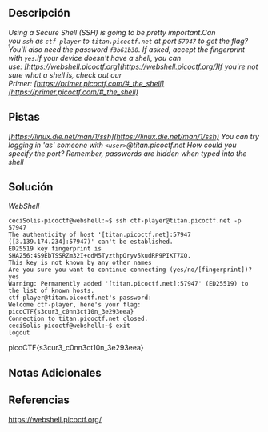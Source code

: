 
## Descripción

*Using a Secure Shell (SSH) is going to be pretty important.Can you `ssh` as `ctf-player` to `titan.picoctf.net` at port `57947` to get the flag?You'll also need the password `f3b61b38`. If asked, accept the fingerprint with `yes`.If your device doesn't have a shell, you can use: [https://webshell.picoctf.org](https://webshell.picoctf.org/)If you're not sure what a shell is, check out our Primer: [https://primer.picoctf.com/#_the_shell](https://primer.picoctf.com/#_the_shell)*

## Pistas

*[https://linux.die.net/man/1/ssh](https://linux.die.net/man/1/ssh)
You can try logging in 'as' someone with `<user>`@titan.picoctf.net
How could you specify the port?
Remember, passwords are hidden when typed into the shell*

## Solución

*WebShell*
```
ceciSolis-picoctf@webshell:~$ ssh ctf-player@titan.picoctf.net -p 57947
The authenticity of host '[titan.picoctf.net]:57947 ([3.139.174.234]:57947)' can't be established.
ED25519 key fingerprint is SHA256:4S9EbTSSRZm32I+cdM5TyzthpQryv5kudRP9PIKT7XQ.
This key is not known by any other names
Are you sure you want to continue connecting (yes/no/[fingerprint])? yes
Warning: Permanently added '[titan.picoctf.net]:57947' (ED25519) to the list of known hosts.
ctf-player@titan.picoctf.net's password: 
Welcome ctf-player, here's your flag: picoCTF{s3cur3_c0nn3ct10n_3e293eea}
Connection to titan.picoctf.net closed.
ceciSolis-picoctf@webshell:~$ exit
logout
```
picoCTF{s3cur3_c0nn3ct10n_3e293eea}
## Notas Adicionales 

## Referencias 
https://webshell.picoctf.org/

